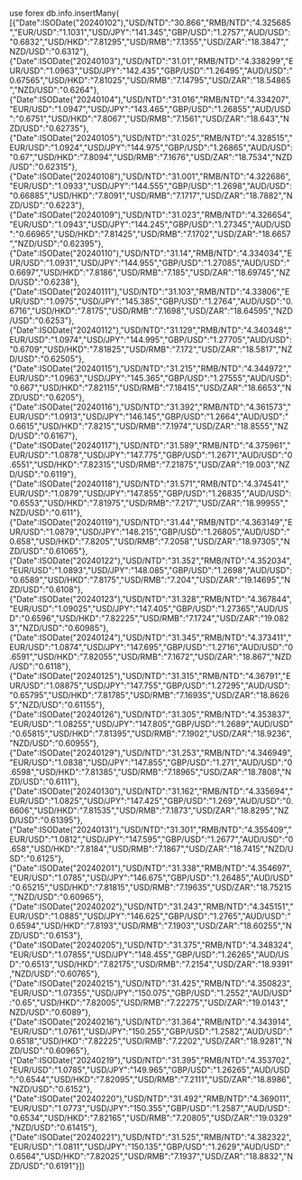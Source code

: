 use forex
db.info.insertMany( 
[{"Date":ISODate("20240102"),"USD/NTD":"30.866","RMB/NTD":"4.325685","EUR/USD":"1.1031","USD/JPY":"141.345","GBP/USD":"1.2757","AUD/USD":"0.6832","USD/HKD":"7.81295","USD/RMB":"7.1355","USD/ZAR":"18.3847","NZD/USD":"0.6312"},
{"Date":ISODate("20240103"),"USD/NTD":"31.01","RMB/NTD":"4.338299","EUR/USD":"1.0963","USD/JPY":"142.435","GBP/USD":"1.26495","AUD/USD":"0.67565","USD/HKD":"7.81025","USD/RMB":"7.14795","USD/ZAR":"18.54865","NZD/USD":"0.6264"},
{"Date":ISODate("20240104"),"USD/NTD":"31.016","RMB/NTD":"4.334207","EUR/USD":"1.0947","USD/JPY":"143.465","GBP/USD":"1.26855","AUD/USD":"0.6751","USD/HKD":"7.8067","USD/RMB":"7.1561","USD/ZAR":"18.643","NZD/USD":"0.62735"},
{"Date":ISODate("20240105"),"USD/NTD":"31.025","RMB/NTD":"4.328515","EUR/USD":"1.0924","USD/JPY":"144.975","GBP/USD":"1.26865","AUD/USD":"0.67","USD/HKD":"7.8094","USD/RMB":"7.1676","USD/ZAR":"18.7534","NZD/USD":"0.62315"},
{"Date":ISODate("20240108"),"USD/NTD":"31.001","RMB/NTD":"4.322686","EUR/USD":"1.0933","USD/JPY":"144.555","GBP/USD":"1.2698","AUD/USD":"0.66885","USD/HKD":"7.8091","USD/RMB":"7.1717","USD/ZAR":"18.7882","NZD/USD":"0.6223"},
{"Date":ISODate("20240109"),"USD/NTD":"31.023","RMB/NTD":"4.326654","EUR/USD":"1.0943","USD/JPY":"144.245","GBP/USD":"1.27345","AUD/USD":"0.66965","USD/HKD":"7.81425","USD/RMB":"7.1702","USD/ZAR":"18.6657","NZD/USD":"0.62395"},
{"Date":ISODate("20240110"),"USD/NTD":"31.14","RMB/NTD":"4.334034","EUR/USD":"1.0931","USD/JPY":"144.955","GBP/USD":"1.27085","AUD/USD":"0.6697","USD/HKD":"7.8186","USD/RMB":"7.185","USD/ZAR":"18.69745","NZD/USD":"0.6238"},
{"Date":ISODate("20240111"),"USD/NTD":"31.103","RMB/NTD":"4.33806","EUR/USD":"1.0975","USD/JPY":"145.385","GBP/USD":"1.2764","AUD/USD":"0.6716","USD/HKD":"7.8175","USD/RMB":"7.1698","USD/ZAR":"18.64595","NZD/USD":"0.6253"},
{"Date":ISODate("20240112"),"USD/NTD":"31.129","RMB/NTD":"4.340348","EUR/USD":"1.0974","USD/JPY":"144.995","GBP/USD":"1.27705","AUD/USD":"0.6709","USD/HKD":"7.81825","USD/RMB":"7.172","USD/ZAR":"18.5817","NZD/USD":"0.62505"},
{"Date":ISODate("20240115"),"USD/NTD":"31.215","RMB/NTD":"4.344972","EUR/USD":"1.0963","USD/JPY":"145.365","GBP/USD":"1.27555","AUD/USD":"0.667","USD/HKD":"7.82115","USD/RMB":"7.18415","USD/ZAR":"18.6653","NZD/USD":"0.6205"},
{"Date":ISODate("20240116"),"USD/NTD":"31.392","RMB/NTD":"4.361573","EUR/USD":"1.0913","USD/JPY":"146.145","GBP/USD":"1.2664","AUD/USD":"0.6615","USD/HKD":"7.8215","USD/RMB":"7.1974","USD/ZAR":"18.8555","NZD/USD":"0.6167"},
{"Date":ISODate("20240117"),"USD/NTD":"31.589","RMB/NTD":"4.375961","EUR/USD":"1.0878","USD/JPY":"147.775","GBP/USD":"1.2671","AUD/USD":"0.6551","USD/HKD":"7.82315","USD/RMB":"7.21875","USD/ZAR":"19.003","NZD/USD":"0.6119"},
{"Date":ISODate("20240118"),"USD/NTD":"31.571","RMB/NTD":"4.374541","EUR/USD":"1.0879","USD/JPY":"147.855","GBP/USD":"1.26835","AUD/USD":"0.6553","USD/HKD":"7.81975","USD/RMB":"7.217","USD/ZAR":"18.99955","NZD/USD":"0.611"},
{"Date":ISODate("20240119"),"USD/NTD":"31.44","RMB/NTD":"4.363149","EUR/USD":"1.0879","USD/JPY":"148.215","GBP/USD":"1.26805","AUD/USD":"0.658","USD/HKD":"7.8205","USD/RMB":"7.2058","USD/ZAR":"18.97305","NZD/USD":"0.61065"},
{"Date":ISODate("20240122"),"USD/NTD":"31.352","RMB/NTD":"4.352034","EUR/USD":"1.0893","USD/JPY":"148.085","GBP/USD":"1.2698","AUD/USD":"0.6589","USD/HKD":"7.8175","USD/RMB":"7.204","USD/ZAR":"19.14695","NZD/USD":"0.6108"},
{"Date":ISODate("20240123"),"USD/NTD":"31.328","RMB/NTD":"4.367844","EUR/USD":"1.09025","USD/JPY":"147.405","GBP/USD":"1.27365","AUD/USD":"0.6596","USD/HKD":"7.82225","USD/RMB":"7.1724","USD/ZAR":"19.0823","NZD/USD":"0.60985"},
{"Date":ISODate("20240124"),"USD/NTD":"31.345","RMB/NTD":"4.373411","EUR/USD":"1.0874","USD/JPY":"147.695","GBP/USD":"1.2716","AUD/USD":"0.6591","USD/HKD":"7.82055","USD/RMB":"7.1672","USD/ZAR":"18.867","NZD/USD":"0.6118"},
{"Date":ISODate("20240125"),"USD/NTD":"31.315","RMB/NTD":"4.36791","EUR/USD":"1.08875","USD/JPY":"147.755","GBP/USD":"1.27295","AUD/USD":"0.65795","USD/HKD":"7.81785","USD/RMB":"7.16935","USD/ZAR":"18.86265","NZD/USD":"0.61155"},
{"Date":ISODate("20240126"),"USD/NTD":"31.305","RMB/NTD":"4.353837","EUR/USD":"1.08255","USD/JPY":"147.805","GBP/USD":"1.2689","AUD/USD":"0.65815","USD/HKD":"7.81395","USD/RMB":"7.1902","USD/ZAR":"18.9236","NZD/USD":"0.60955"},
{"Date":ISODate("20240129"),"USD/NTD":"31.253","RMB/NTD":"4.346949","EUR/USD":"1.0838","USD/JPY":"147.855","GBP/USD":"1.271","AUD/USD":"0.6598","USD/HKD":"7.81385","USD/RMB":"7.18965","USD/ZAR":"18.7808","NZD/USD":"0.6111"},
{"Date":ISODate("20240130"),"USD/NTD":"31.162","RMB/NTD":"4.335694","EUR/USD":"1.0825","USD/JPY":"147.425","GBP/USD":"1.269","AUD/USD":"0.6606","USD/HKD":"7.81535","USD/RMB":"7.1873","USD/ZAR":"18.8295","NZD/USD":"0.61395"},
{"Date":ISODate("20240131"),"USD/NTD":"31.301","RMB/NTD":"4.355409","EUR/USD":"1.0812","USD/JPY":"147.595","GBP/USD":"1.2677","AUD/USD":"0.658","USD/HKD":"7.8184","USD/RMB":"7.1867","USD/ZAR":"18.7415","NZD/USD":"0.6125"},
{"Date":ISODate("20240201"),"USD/NTD":"31.338","RMB/NTD":"4.354697","EUR/USD":"1.0785","USD/JPY":"146.675","GBP/USD":"1.26485","AUD/USD":"0.65215","USD/HKD":"7.81815","USD/RMB":"7.19635","USD/ZAR":"18.75215","NZD/USD":"0.60965"},
{"Date":ISODate("20240202"),"USD/NTD":"31.243","RMB/NTD":"4.345151","EUR/USD":"1.0885","USD/JPY":"146.625","GBP/USD":"1.2765","AUD/USD":"0.6594","USD/HKD":"7.8193","USD/RMB":"7.1903","USD/ZAR":"18.60255","NZD/USD":"0.6153"},
{"Date":ISODate("20240205"),"USD/NTD":"31.375","RMB/NTD":"4.348324","EUR/USD":"1.07855","USD/JPY":"148.455","GBP/USD":"1.26265","AUD/USD":"0.6513","USD/HKD":"7.82175","USD/RMB":"7.2154","USD/ZAR":"18.9391","NZD/USD":"0.60765"},
{"Date":ISODate("20240215"),"USD/NTD":"31.425","RMB/NTD":"4.350823","EUR/USD":"1.07355","USD/JPY":"150.075","GBP/USD":"1.2552","AUD/USD":"0.65","USD/HKD":"7.82005","USD/RMB":"7.22275","USD/ZAR":"19.0143","NZD/USD":"0.6089"},
{"Date":ISODate("20240216"),"USD/NTD":"31.364","RMB/NTD":"4.343914","EUR/USD":"1.0761","USD/JPY":"150.255","GBP/USD":"1.2582","AUD/USD":"0.6518","USD/HKD":"7.82225","USD/RMB":"7.2202","USD/ZAR":"18.9281","NZD/USD":"0.60965"},
{"Date":ISODate("20240219"),"USD/NTD":"31.395","RMB/NTD":"4.353702","EUR/USD":"1.0785","USD/JPY":"149.965","GBP/USD":"1.26265","AUD/USD":"0.6544","USD/HKD":"7.82095","USD/RMB":"7.2111","USD/ZAR":"18.8986","NZD/USD":"0.6152"},
{"Date":ISODate("20240220"),"USD/NTD":"31.492","RMB/NTD":"4.369011","EUR/USD":"1.0773","USD/JPY":"150.355","GBP/USD":"1.2587","AUD/USD":"0.6534","USD/HKD":"7.82165","USD/RMB":"7.20805","USD/ZAR":"19.0329","NZD/USD":"0.61415"},
{"Date":ISODate("20240221"),"USD/NTD":"31.525","RMB/NTD":"4.382322","EUR/USD":"1.0811","USD/JPY":"150.135","GBP/USD":"1.2629","AUD/USD":"0.6564","USD/HKD":"7.82025","USD/RMB":"7.1937","USD/ZAR":"18.8832","NZD/USD":"0.6191"}])

